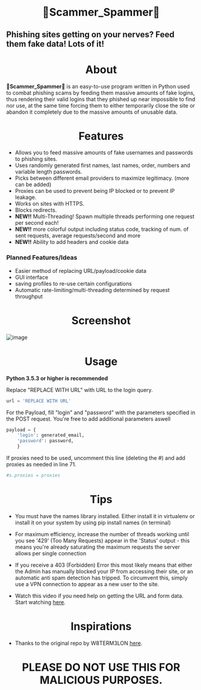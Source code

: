 # <div align="center"> 🚫Scammer_Spammer🚫

## Phishing sites getting on your nerves? Feed them fake data! Lots of it!

# <div align="center"> About

**🚫Scammer_Spammer🚫** is an easy-to-use program written in Python used to combat phishing scams by feeding them massive amounts of fake logins, thus rendering their valid logins that they phished up near impossible to find nor use, at the same time forcing them to either temporarily close the site or abandon it completely due to the massive amounts of unusable data.

# <div align="center"> Features
- Allows you to feed massive amounts of fake usernames and passwords to phishing sites.
- Uses randomly generated first names, last names, order, numbers and variable length passwords.
- Picks between different email providers to maximize legitimacy. (more can be added)
- Proxies can be used to prevent being IP blocked or to prevent IP leakage.
- Works on sites with HTTPS.
- Blocks redirects.
- **NEW!!** Multi-Threading! Spawn multiple threads performing one request per second each!
- **NEW!!** more colorful output including status code, tracking of num. of sent requests, average requests/second and more
- **NEW!!** Ability to add headers and cookie data

### Planned Features/Ideas
- Easier method of replacing URL/payload/cookie data
- GUI interface
- saving profiles to re-use certain configurations
- Automatic rate-limiting/multi-threading determined by request throughput


# <div align="center"> Screenshot
![image](https://user-images.githubusercontent.com/39552449/135698024-4fff1846-9c60-4fe6-a463-bc108f93398a.png)
	
# <div align="center"> Usage

**Python 3.5.3 or higher is recommended**

Replace "REPLACE WITH URL" with URL to the login query.

```Python
url = 'REPLACE WITH URL'
```
For the Payload, fill "login" and "password" with the parameters specified in the POST request. You're free to add additional parameters aswell

```Python
payload = {
	'login': generated_email,
	'password': password,
	}
 ```
If proxies need to be used, uncomment this line (deleting the #) and add proxies as needed in line 71.
```Python
#s.proxies = proxies
```

# <div align="center"> Tips
- You must have the names library installed. Either install it in virtualenv or install it on your system by using pip install names (in terminal)
	
- For maximum efficiency, increase the number of threads working until you see '429' (Too Many Requests) appear in the 'Status' output - this means you're already saturating the maximum requests the server allows per single connection
	
- If you receive a 403 (Forbidden) Error this most likely means that either the Admin has manually blocked your IP from accessing their site, or an automatic anti spam detection has tripped. To circumvent this, simply use a VPN connection to appear as a new user to the site.

- Watch this video if you need help on getting the URL and form data. Start watching [here](https://youtu.be/UtNYzv8gLbs?t=40).
# <div align="center"> Inspirations
- Thanks to the original repo by W8TERM3LON [here](https://github.com/W8TERM3LON/Phisher_Squisher).

# <div align="center"> PLEASE DO NOT USE THIS FOR MALICIOUS PURPOSES.
